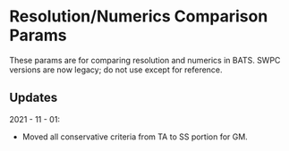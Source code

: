 Resolution/Numerics Comparison Params
=====================================

These params are for comparing resolution and numerics in BATS.
SWPC versions are now legacy; do not use except for reference.

Updates
-------

2021 - 11 - 01:

 + Moved all conservative criteria from TA to SS portion for GM.
 
